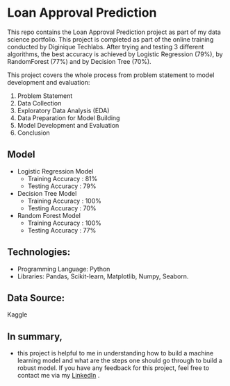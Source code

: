 # Loan Approval Prediction

This repo contains the Loan Approval Prediction project as part of my data science portfolio. This project is completed as part of the online training conducted by Diginique Techlabs. After trying and testing 3 different algorithms, the best accuracy is achieved by Logistic Regression (79%), by RandomForest (77%) and by Decision Tree (70%).

This project covers the whole process from problem statement to model development and evaluation:
1.	Problem Statement
2.  Data Collection
3.	Exploratory Data Analysis (EDA)
4.	Data Preparation for Model Building
5.	Model Development and Evaluation
6.	Conclusion


## Model
- Logistic Regression Model
  - Training Accuracy : 81%
  - Testing Accuracy : 79%
- Decision Tree Model
  - Training Accuracy : 100%
  - Testing Accuracy : 70%
- Random Forest Model
  - Training Accuracy : 100%
  - Testing Accuracy : 77%
## Technologies:
  - Programming Language: Python
  - Libraries: Pandas, Scikit-learn, Matplotlib, Numpy, Seaborn.  
## Data Source: 
  Kaggle

## In summary, 
  - this project is helpful to me in understanding how to build a machine learning model and what are the steps one should go through to     build a robust model. If you have any feedback for this project, feel free to contact me via my [LinkedIn](https://www.linkedin.com/in/rajan-jangir-374a97173/) .




